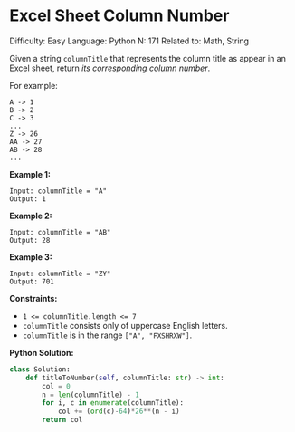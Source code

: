 # Excel Sheet Column Number

Difficulty: Easy
Language: Python
N: 171
Related to: Math, String

Given a string `columnTitle` that represents the column title as appear in an Excel sheet, return *its corresponding column number*.

For example:

```
A -> 1
B -> 2
C -> 3
...
Z -> 26
AA -> 27
AB -> 28
...

```

**Example 1:**

```
Input: columnTitle = "A"
Output: 1

```

**Example 2:**

```
Input: columnTitle = "AB"
Output: 28

```

**Example 3:**

```
Input: columnTitle = "ZY"
Output: 701

```

**Constraints:**

- `1 <= columnTitle.length <= 7`
- `columnTitle` consists only of uppercase English letters.
- `columnTitle` is in the range `["A", "FXSHRXW"]`.

**Python Solution:**

```python
class Solution:
    def titleToNumber(self, columnTitle: str) -> int:
        col = 0
        n = len(columnTitle) - 1
        for i, c in enumerate(columnTitle):
            col += (ord(c)-64)*26**(n - i)
        return col
```